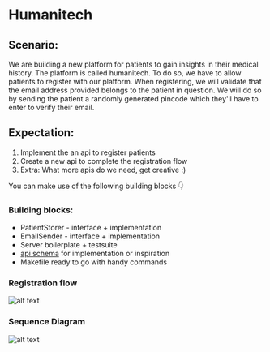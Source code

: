 # Humanitech

## Scenario:

We are building a new platform for patients to gain insights in their medical history. The platform is called
humanitech. To do so, we have to allow
patients to register with our platform. When registering, we will validate that the email address provided belongs to
the patient in question. We will do so by sending the patient a randomly generated pincode which they'll have to enter
to verify their email.

## Expectation:

1. Implement the an api to register patients
2. Create a new api to complete the registration flow
3. Extra: What more apis do we need, get creative :)

You can make use of the following building blocks 👇

### Building blocks:

- PatientStorer - interface + implementation
- EmailSender - interface + implementation
- Server boilerplate + testsuite
- [api schema](./humanitech.yaml) for implementation or inspiration
- Makefile ready to go with handy commands

### Registration flow

![alt text](docs/registration-flow.png)

### Sequence Diagram

![alt text](docs/sequence-diagram.png)